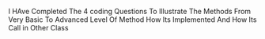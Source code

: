 I HAve Completed The 4 coding Questions To Illustrate The Methods From Very Basic To Advanced Level Of Method How Its Implemented And How Its Call in Other Class
